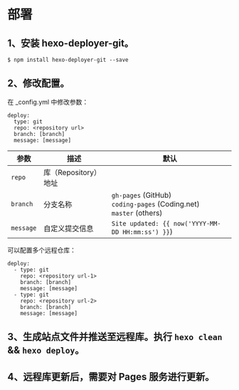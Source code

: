 # 部署

## 1、安装 hexo-deployer-git。

```
$ npm install hexo-deployer-git --save
```

## 2、修改配置。

在 _config.yml 中修改参数：

```
deploy:
  type: git
  repo: <repository url> 
  branch: [branch]
  message: [message]
```

| 参数        | 描述              | 默认                                                                      |
| --------- | --------------- | ----------------------------------------------------------------------- |
| `repo`    | 库（Repository）地址 |                                                                         |
| `branch`  | 分支名称            | `gh-pages` (GitHub)<br>`coding-pages` (Coding.net)<br>`master` (others) |
| `message` | 自定义提交信息         | `Site updated: {{ now('YYYY-MM-DD HH:mm:ss') }}`)                       |

可以配置多个远程仓库：

```
deploy:
  - type: git
    repo: <repository url-1> 
    branch: [branch]
    message: [message]
  - type: git
    repo: <repository url-2> 
    branch: [branch]
    message: [message]
```

## 3、生成站点文件并推送至远程库。执行 `hexo clean` && `hexo deploy`。

## 4、远程库更新后，需要对 Pages 服务进行更新。